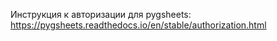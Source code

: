 Инструкция к авторизации для pygsheets:
https://pygsheets.readthedocs.io/en/stable/authorization.html
